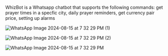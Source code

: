 WhizBot is a Whatsapp chatbot that supports the following commands: get prayer times in a specfic city, daily prayer reminders, get currency pair price, setting up alarms


![WhatsApp Image 2024-08-15 at 7 32 29 PM (1)](https://github.com/user-attachments/assets/2ac9fdbd-8739-4ded-9110-6ebe2e70de6c)


![WhatsApp Image 2024-08-15 at 7 32 29 PM (2)](https://github.com/user-attachments/assets/029c1392-bb6a-4f87-93f6-d53f84c4ba26)


![WhatsApp Image 2024-08-15 at 7 32 29 PM](https://github.com/user-attachments/assets/30543f44-eb4b-4c30-9060-db5e59946a90)

